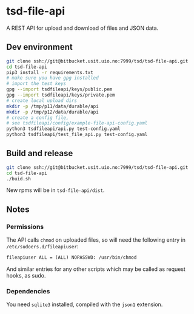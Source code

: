 
# tsd-file-api

A REST API for upload and download of files and JSON data.

## Dev environment

```bash
git clone ssh://git@bitbucket.usit.uio.no:7999/tsd/tsd-file-api.git
cd tsd-file-api
pip3 install -r requirements.txt
# make sure you have gpg installed
# import the test keys
gpg --import tsdfileapi/keys/public.pem
gpg --import tsdfileapi/keys/private.pem
# create local upload dirs
mkdir -p /tmp/p11/data/durable/api
mkdir -p /tmp/p12/data/durable/api
# create a config file,
# see tsdfileapi/config/example-file-api-config.yaml
python3 tsdfileapi/api.py test-config.yaml
python3 tsdfileapi/test_file_api.py test-config.yaml
```

## Build and release

```bash
git clone ssh://git@bitbucket.usit.uio.no:7999/tsd/tsd-file-api.git
cd tsd-file-api
./buid.sh
```
New rpms will be in `tsd-file-api/dist`.

## Notes

### Permissions

The API calls `chmod` on uploaded files, so will need the following entry in `/etc/sudoers.d/fileapiuser`:

```txt
fileapiuser ALL = (ALL) NOPASSWD: /usr/bin/chmod
```

And similar entries for any other scripts which may be called as request hooks, as sudo.

### Dependencies

You need `sqlite3` installed, compiled with the `json1` extension.
